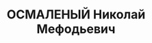 ---
title: ОСМАЛЕНЫЙ Николай Мефодьевич
description: "народився 1894, с.Морозівка Погребищенського району Київської (нині\
  \ Вінницької) області, українець, освіта середня, \n  проживав у с.Перегонівка Голованівського\
  \ району, агроном. \n  Заарештований 29.09.1937 Уманським РВ НКВС (член антирадянської\
  \ організації “правих”). \n  Засуджений 17.11.1937 Верховним судом СРСР до 15 років\
  \ ув’язнення у виправно трудових таборах. \n  Реабілітований 8.07.1991 Кіровоградською\
  \ облпрокуратурою. \n  (П–12719)"
---